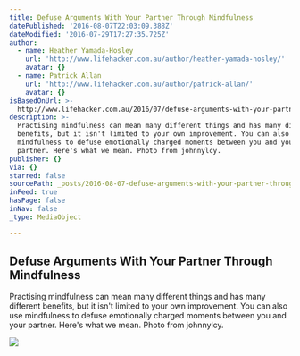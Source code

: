 ```yaml
---
title: Defuse Arguments With Your Partner Through Mindfulness
datePublished: '2016-08-07T22:03:09.388Z'
dateModified: '2016-07-29T17:27:35.725Z'
author:
  - name: Heather Yamada-Hosley
    url: 'http://www.lifehacker.com.au/author/heather-yamada-hosley/'
    avatar: {}
  - name: Patrick Allan
    url: 'http://www.lifehacker.com.au/author/patrick-allan/'
    avatar: {}
isBasedOnUrl: >-
  http://www.lifehacker.com.au/2016/07/defuse-arguments-with-your-partner-through-mindfulness/
description: >-
  Practising mindfulness can mean many different things and has many different
  benefits, but it isn't limited to your own improvement. You can also use
  mindfulness to defuse emotionally charged moments between you and your
  partner. Here's what we mean. Photo from johnnylcy.
publisher: {}
via: {}
starred: false
sourcePath: _posts/2016-08-07-defuse-arguments-with-your-partner-through-mindfulness.md
inFeed: true
hasPage: false
inNav: false
_type: MediaObject

---
```

<article style=""><h1>Defuse Arguments With Your Partner Through Mindfulness</h1><p>Practising mindfulness can mean many different things and has many different benefits, but it isn't limited to your own improvement. You can also use mindfulness to defuse emotionally charged moments between you and your partner. Here's what we mean. Photo from johnnylcy.</p><img src="https://i.kinja-img.com/gawker-media/image/upload/t_original/qt6kftzohj4sgd3kmnch.jpg" /></article>